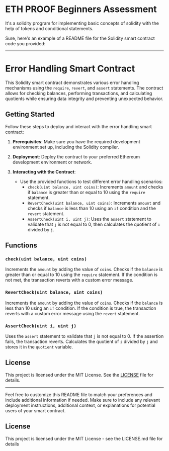 # ETH PROOF Beginners Assessment
It's a solidity program for implementing basic concepts of solidity with the help of tokens and conditional statements.

Sure, here's an example of a README file for the Solidity smart contract code you provided:

---

# Error Handling Smart Contract

This Solidity smart contract demonstrates various error handling mechanisms using the `require`, `revert`, and `assert` statements. The contract allows for checking balances, performing transactions, and calculating quotients while ensuring data integrity and preventing unexpected behavior.

## Getting Started

Follow these steps to deploy and interact with the error handling smart contract:

1. **Prerequisites**: Make sure you have the required development environment set up, including the Solidity compiler.

2. **Deployment**: Deploy the contract to your preferred Ethereum development environment or network.

3. **Interacting with the Contract**:
   - Use the provided functions to test different error handling scenarios:
     - `check(uint balance, uint coins)`: Increments `amount` and checks if `balance` is greater than or equal to 10 using the `require` statement.
     - `RevertCheck(uint balance, uint coins)`: Increments `amount` and checks if `balance` is less than 10 using an `if` condition and the `revert` statement.
     - `AssertCheck(uint i, uint j)`: Uses the `assert` statement to validate that `j` is not equal to 0, then calculates the quotient of `i` divided by `j`.

## Functions

### `check(uint balance, uint coins)`

Increments the `amount` by adding the value of `coins`. Checks if the `balance` is greater than or equal to 10 using the `require` statement. If the condition is not met, the transaction reverts with a custom error message.

### `RevertCheck(uint balance, uint coins)`

Increments the `amount` by adding the value of `coins`. Checks if the `balance` is less than 10 using an `if` condition. If the condition is true, the transaction reverts with a custom error message using the `revert` statement.

### `AssertCheck(uint i, uint j)`

Uses the `assert` statement to validate that `j` is not equal to 0. If the assertion fails, the transaction reverts. Calculates the quotient of `i` divided by `j` and stores it in the `quotient` variable.

## License

This project is licensed under the MIT License. See the [LICENSE](LICENSE) file for details.

---

Feel free to customize this README file to match your preferences and include additional information if needed. Make sure to include any relevant deployment instructions, additional context, or explanations for potential users of your smart contract.


## License
This project is licensed under the MIT License - see the LICENSE.md file for details
